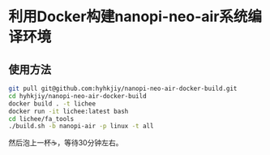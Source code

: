 # 利用Docker构建nanopi-neo-air系统编译环境

## 使用方法

```bash
git pull git@github.com:hyhkjiy/nanopi-neo-air-docker-build.git
cd hyhkjiy/nanopi-neo-air-docker-build
docker build . -t lichee
docker run -it lichee:latest bash
cd lichee/fa_tools
./build.sh -b nanopi-air -p linux -t all
```

然后泡上一杯☕️，等待30分钟左右。
